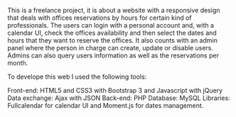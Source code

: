 This is a freelance project, it is about a website with a responsive design that deals with offices reservations by hours for certain kind of professionals. The users can login with a personal account and, with a calendar UI, check the offices availability and then select the dates and hours that they want to reserve the offices. It also counts with an admin panel where the person in charge can create, update or disable users. Admins can also query users information as well as the reservations per month.

To develope this web I used the following tools:

Front-end: HTML5 and CSS3 with Bootstrap 3 and Javascript with jQuery
Data exchange: Ajax with JSON
Back-end: PHP
Database: MySQL
Libraries: Fullcalendar for calendar UI and Moment.js for dates management.
